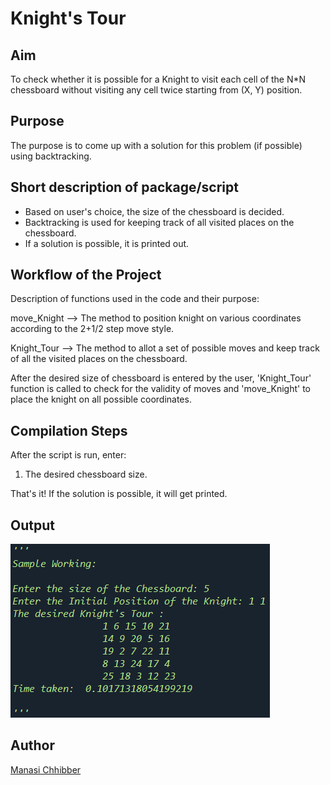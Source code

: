 # Knight's Tour

## Aim

To check whether it is possible for a Knight to visit each cell of the N\*N chessboard without visiting any cell twice starting from (X, Y) position.

## Purpose

The purpose is to come up with a solution for this problem (if possible) using backtracking.

## Short description of package/script

- Based on user's choice, the size of the chessboard is decided.
- Backtracking is used for keeping track of all visited places on the chessboard.
- If a solution is possible, it is printed out.

## Workflow of the Project

Description of functions used in the code and their purpose:

move_Knight --> The method to position knight on various coordinates according to the 2+1/2 step move style.

Knight_Tour --> The method to allot a set of possible moves and keep track of all the visited places on the chessboard.

After the desired size of chessboard is entered by the user, 'Knight_Tour' function is called to check for the validity of moves and 'move_Knight' to place the knight on all possible coordinates.

## Compilation Steps

After the script is run, enter:

1. The desired chessboard size.

That's it! If the solution is possible, it will get printed.

## Output

<img src="../Knight's Tour/Images/ss.png">

## Author

[Manasi Chhibber](https://github.com/Manasi2001)
